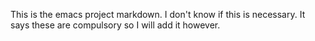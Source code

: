 This is the emacs project markdown. 
I don't know if this is necessary.
It says these are compulsory so I will add it however.

